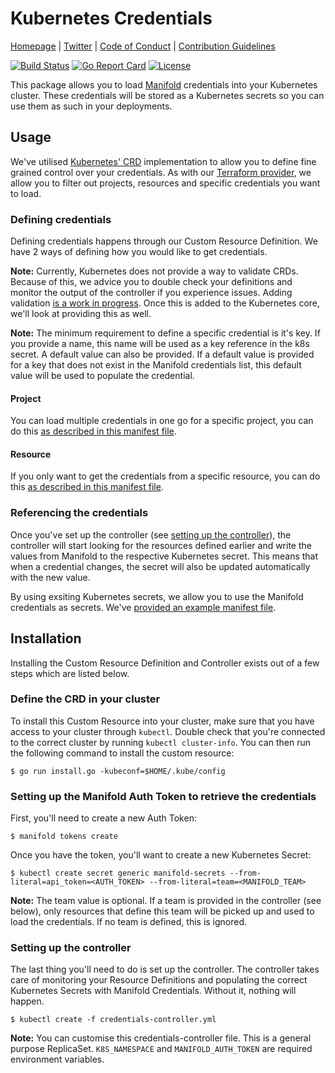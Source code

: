 # Kubernetes Credentials

[Homepage](https://manifold.co) |
[Twitter](https://twitter.com/manifoldco) |
[Code of Conduct](./.github/CODE_OF_CONDUCT.md) |
[Contribution Guidelines](./.github/CONTRIBUTING.md)

[![Build Status](https://travis-ci.com/manifoldco/kubernetes-credentials.svg?token=SbTMbCYMT5HWVmmTnBoj&branch=master)](https://travis-ci.com/manifoldco/kubernetes-credentials)
[![Go Report Card](https://goreportcard.com/badge/github.com/manifoldco/kubernetes-credentials)](https://goreportcard.com/report/github.com/manifoldco/kubernetes-credentials)
[![License](https://img.shields.io/badge/license-BSD-blue.svg)](./LICENSE)

This package allows you to load [Manifold](https://www.manifold.co/) credentials
into your Kubernetes cluster. These credentials will be stored as a Kubernetes
secrets so you can use them as such in your deployments.

## Usage

We've utilised [Kubernetes' CRD](https://kubernetes.io/docs/concepts/api-extension/custom-resources/)
implementation to allow you to define fine grained control over your
credentials. As with our [Terraform provider](https://github.com/manifoldco/terraform-provider-manifold/),
we allow you to filter out projects, resources and specific credentials you want
to load.

### Defining credentials

Defining credentials happens through our Custom Resource Definition. We have
2 ways of defining how you would like to get credentials.

**Note:** Currently, Kubernetes does not provide a way to validate CRDs. Because
of this, we advice you to double check your definitions and monitor the output
of the controller if you experience issues. Adding validation
[is a work in progress](https://github.com/kubernetes/community/pull/708). Once
this is added to the Kubernetes core, we'll look at providing this as well.

**Note:** The minimum requirement to define a specific credential is it's key.
If you provide a name, this name will be used as a key reference in the k8s
secret. A default value can also be provided. If a default value is provided for
a key that does not exist in the Manifold credentials list, this default value
will be used to populate the credential.

#### Project

You can load multiple credentials in one go for a specific project, you can do
this [as described in this manifest file](_examples/project/manifest.yml).

#### Resource

If you only want to get the credentials from a specific resource, you can do
this [as described in this manifest file](_examples/resource/manifest.yml).

### Referencing the credentials

Once you've set up the controller (see [setting up the controller](#setting-up-the-controller)),
the controller will start looking for the resources defined earlier and write
the values from Manifold to the respective Kubernetes secret. This means that
when a credential changes, the secret will also be updated automatically with
the new value.

By using exsiting Kubernetes secrets, we allow you to use the Manifold
credentials as secrets. We've [provided an example manifest file](_examples/secrets-usage/manifest.yml).

## Installation

Installing the Custom Resource Definition and Controller exists out of a few
steps which are listed below.

### Define the CRD in your cluster

To install this Custom Resource into your cluster, make sure that you have
access to your cluster through `kubectl`. Double check that you're connected to
the correct cluster by running `kubectl cluster-info`. You can then run the
following command to install the custom resource:

```
$ go run install.go -kubeconf=$HOME/.kube/config
```

### Setting up the Manifold Auth Token to retrieve the credentials

First, you'll need to create a new Auth Token:

```
$ manifold tokens create
```

Once you have the token, you'll want to create a new Kubernetes Secret:

```
$ kubectl create secret generic manifold-secrets --from-literal=api_token=<AUTH_TOKEN> --from-literal=team=<MANIFOLD_TEAM>
```

**Note:** The team value is optional. If a team is provided in the controller
(see below), only resources that define this team will be picked up and used
to load the credentials. If no team is defined, this is ignored.

### Setting up the controller

The last thing you'll need to do is set up the controller. The controller takes
care of monitoring your Resource Definitions and populating the correct
Kubernetes Secrets with Manifold Credentials. Without it, nothing will happen.

```
$ kubectl create -f credentials-controller.yml
```

**Note:** You can customise this credentials-controller file. This is a general
purpose ReplicaSet. `K8S_NAMESPACE` and `MANIFOLD_AUTH_TOKEN` are required
environment variables.

